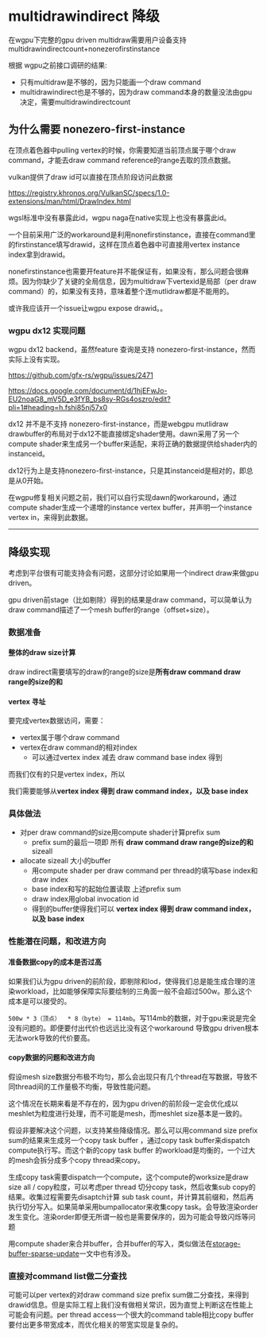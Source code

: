 # multidrawindirect 降级

在wgpu下完整的gpu driven multidraw需要用户设备支持multidrawindirectcount+nonezerofirstinstance

根据 wgpu之前接口调研的结果:

- 只有multidraw是不够的，因为只能画一个draw command
- multidrawindirect也是不够的，因为draw command本身的数量没法由gpu决定，需要multidrawindirectcount

## 为什么需要 nonezero-first-instance

在顶点着色器中pulling vertex的时候，你需要知道当前顶点属于哪个draw command，才能去draw command reference的range去取的顶点数据。

vulkan提供了draw id可以直接在顶点阶段访问此数据

<https://registry.khronos.org/VulkanSC/specs/1.0-extensions/man/html/DrawIndex.html>

wgsl标准中没有暴露此id，wgpu naga在native实现上也没有暴露此id。

一个目前采用广泛的workaround是利用nonefirstinstance，直接在command里的firstinstance填写drawid，这样在顶点着色器中可直接用vertex instance index拿到drawid。

nonefirstinstance也需要开feature并不能保证有，如果没有，那么问题会很麻烦。因为你缺少了关键的全局信息，因为multidraw下vertexid是局部（per draw command）的，如果没有支持，意味着整个连mutlidraw都是不能用的。

或许我应该开一个issue让wgpu expose drawid。。

### wgpu dx12 实现问题

wgpu dx12 backend，虽然feature 查询是支持 nonezero-first-instance，然而实际上没有实现。

<https://github.com/gfx-rs/wgpu/issues/2471>

<https://docs.google.com/document/d/1hjEFwJo-EU2noaG8_mV5D_e3fYB_bs8sy-RGs4oszro/edit?pli=1#heading=h.fshi85nj57x0>

dx12 并不是不支持 nonezero-first-instance，而是webgpu mutlidraw drawbuffer的布局对于dx12不能直接绑定shader使用。dawn采用了另一个compute shader来生成另一个buffer来适配，来将正确的数据提供给shader内的instanceid。

dx12行为上是支持nonezero-first-instance，只是其instanceid是相对的，即总是从0开始。

在wgpu修复相关问题之前，我们可以自行实现dawn的workaround，通过compute shader生成一个递增的instance vertex buffer，并声明一个instance vertex in，来得到此数据。

----

## 降级实现

考虑到平台很有可能支持会有问题，这部分讨论如果用一个indirect draw来做gpu driven。

gpu driven前stage（比如剔除）得到的结果是draw command，可以简单认为draw command描述了一个mesh buffer的range（offset+size）。

### 数据准备

#### 整体的draw size计算

draw indirect需要填写的draw的range的size是**所有draw command draw range的size的和**

#### vertex 寻址

要完成vertex数据访问，需要：

- vertex属于哪个draw command
- vertex在draw command的相对index
  - 可以通过vertex index 减去 draw command base index 得到

而我们仅有的只是vertex index，所以

我们需要能够从**vertex index 得到 draw command index，以及 base index**

### 具体做法

- 对per draw command的size用compute shader计算prefix sum
  - prefix sum的最后一项即 所有 **draw command draw range的size的和** sizeall
- allocate sizeall 大小的buffer
  - 用compute shader per draw command per thread的填写base index和draw index
  - base index和写的起始位置读取 上述prefix sum
  - draw index用global invocation id
  - 得到的buffer使得我们可以 **vertex index 得到 draw command index，以及 base index**

### 性能潜在问题，和改进方向

#### 准备数据copy的成本是否过高

如果我们认为gpu driven的前阶段，即剔除和lod，使得我们总是能生成合理的渲染workload，比如能够保障实际要绘制的三角面一般不会超过500w。那么这个成本是可以接受的。

`500w * 3（顶点）  * 8（byte） = 114mb`。写114mb的数据，对于gpu来说是完全没有问题的。即便要付出代价也远远比没有这个workaround 导致gpu driven根本无法work导致的代价要高。

#### copy数据的问题和改进方向

假设mesh size数据分布极不均匀，那么会出现只有几个thread在写数据，导致不同thread间的工作量极不均衡，导致性能问题。

这个情况在长期来看是不存在的，因为gpu driven的前阶段一定会优化成以meshlet为粒度进行处理，而不可能是mesh，而meshlet size基本是一致的。

假设非要解决这个问题，以支持某些降级情况。那么可以用command size prefix sum的结果来生成另一个copy task buffer ，通过copy task buffer来dispatch compute执行写。而这个新的copy task buffer 的workload是均衡的，一个过大的mesh会拆分成多个copy thread来copy。

生成copy task需要dispatch一个compute，这个compute的worksize是draw size all / copy粒度，可以考虑per thread 切分copy task，然后收集sub copy的结果。收集过程需要先disaptch计算 sub task count，并计算其前缀和，然后再执行切分写入。如果简单采用bumpallocator来收集copy task。会导致渲染order发生变化。渲染order即便无所谓一般也是需要保序的，因为可能会导致闪烁等问题

用compute shader来合并buffer，合并buffer的写入，类似做法在[storage-buffer-sparse-update](storage-buffer-sparse-update.md)一文中也有涉及。

### 直接对command list做二分查找

可能可以per vertex的对draw command size prefix sum做二分查找，来得到drawid信息。但是实际工程上我们没有做相关常识，因为直觉上判断这在性能上可能会有问题。per thread access一个很大的command table相比copy buffer要付出更多带宽成本，而优化相关的带宽实现是复杂的。
